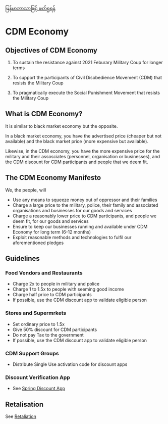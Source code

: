 [မြန်မာဘာသာဖြင့် ဖတ်ရှုရန်](README_burmese.md)

# CDM Economy

## Objectives of CDM Economy

1. To sustain the resistance against 2021 Feburary Military Coup for longer terms

2. To support the participants of Civil Disobedience Movement (CDM) that resists the Military Coup

3. To pragmatically execute the Social Punishment Movement that resists the Military Coup

## What is CDM Economy? 

It is similar to black market economy but the opposite.

In a black market economy, you have the advertised price (cheaper but not available) and the black market price (more expensive but available).

Likewise, in the CDM economy, you have the more expensive price for the military and their assosciates (personnel, organisation or businesses), and the CDM discount for CDM participants and people that we deem fit.

## The CDM Economy Manifesto

We, the people, will

* Use any means to squeeze money out of oppressor and their families
* Charge a large price to the military, police, their family and associated organisations and businesses for our goods and services
* Charge a reasonably lower price to CDM participants, and people we deem fit, for our goods and services
* Ensure to keep our businesses running and available under CDM Economy for long term (6-12 months)
* Exploit reasonable methods and technologies to fulfil our aforementioned pledges 

## Guidelines

### Food Vendors and Restaurants
* Charge 2x to people in military and police
* Charge 1 to 1.5x to people with seeming good income
* Charge half price to CDM participants
* If possible, use the CDM discount app to validate eligible person

### Stores and Supermrkets
* Set ordinary price to 1.5x
* Give 50% discount for CDM participants
* Do not pay Tax to the government
* If possible, use the CDM discount app to validate eligible person

### CDM Support Groups
* Distribute Single Use activation code for discount apps

### Discount Verification App
* See [Spring Discount App](spring-discount.md)

## Retalisation

See [Retaliation](retaliation.md)
